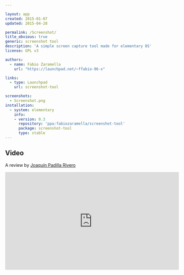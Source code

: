 ```yaml
---

layout: app
created: 2015-01-07
updated: 2015-04-28

permalink: /Screenshot/
title_obvious: true
generic: screenshot tool
description: 'A simple screen capture tool made for elementary OS'
license: GPL v3

authors:
  - name: Fabio Zaramella
    url: "https://launchpad.net/~ffabio-96-x"

links:
  - type: Launchpad
    url: screenshot-tool

screenshots:
  - Screenshot.png
installation:
  - system: elementary
    info:
    - version: 0.3
      repository: 'ppa:fabiozaramella/screenshot-tool'
      package: screenshot-tool
      type: stable
---
```

## Video
A review by [Joaquín Padilla Rivero](https://www.youtube.com/channel/UC_im4PuM9ViTNjaUf2cXmgg)

<iframe width="560" height="315" src="https://www.youtube.com/embed/hwEi-JjVKuc" frameborder="0" allowfullscreen></iframe>
